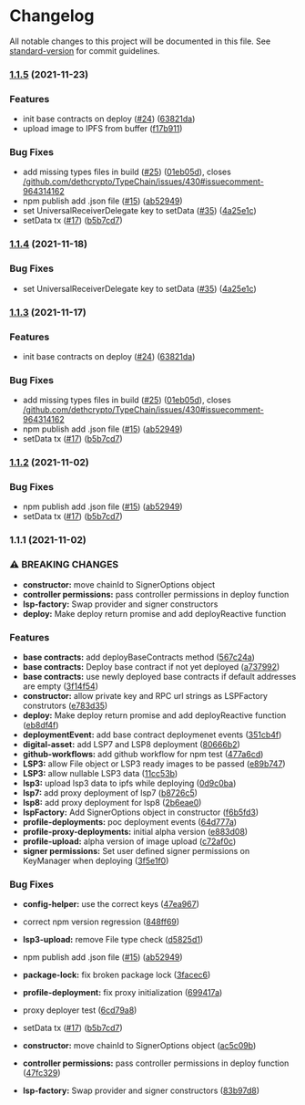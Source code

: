# Changelog

All notable changes to this project will be documented in this file. See [standard-version](https://github.com/conventional-changelog/standard-version) for commit guidelines.

### [1.1.5](https://github.com/lukso-network/tools-lsp-factory/compare/v1.0.2-alpha.8...v1.1.5) (2021-11-23)


### Features

* init base contracts on deploy ([#24](https://github.com/lukso-network/tools-lsp-factory/issues/24)) ([63821da](https://github.com/lukso-network/tools-lsp-factory/commit/63821da95684c68555075004754ffdde1a3da4b4))
* upload image to IPFS from buffer ([f17b911](https://github.com/lukso-network/tools-lsp-factory/commit/f17b911820e277cade73089968fb9566e00d832f))


### Bug Fixes

* add missing types files in build ([#25](https://github.com/lukso-network/tools-lsp-factory/issues/25)) ([01eb05d](https://github.com/lukso-network/tools-lsp-factory/commit/01eb05d724ea48729646cf165efa01812cc77016)), closes [/github.com/dethcrypto/TypeChain/issues/430#issuecomment-964314162](https://github.com/lukso-network//github.com/dethcrypto/TypeChain/issues/430/issues/issuecomment-964314162)
* npm publish add .json file ([#15](https://github.com/lukso-network/tools-lsp-factory/issues/15)) ([ab52949](https://github.com/lukso-network/tools-lsp-factory/commit/ab529499b231a9fcf6d44edde6c592192832646d))
* set UniversalReceiverDelegate key to setData ([#35](https://github.com/lukso-network/tools-lsp-factory/issues/35)) ([4a25e1c](https://github.com/lukso-network/tools-lsp-factory/commit/4a25e1c73ca85d99d289302ac91cda5d4e5100d0))
* setData tx ([#17](https://github.com/lukso-network/tools-lsp-factory/issues/17)) ([b5b7cd7](https://github.com/lukso-network/tools-lsp-factory/commit/b5b7cd79d11212bad61b1f8bcda63dec24ea4294))

### [1.1.4](https://github.com/lukso-network/tools-lsp-factory/compare/v1.0.2-alpha.8...v1.1.4) (2021-11-18)

### Bug Fixes

* set UniversalReceiverDelegate key to setData ([#35](https://github.com/lukso-network/tools-lsp-factory/issues/35)) ([4a25e1c](https://github.com/lukso-network/tools-lsp-factory/commit/4a25e1c73ca85d99d289302ac91cda5d4e5100d0))

### [1.1.3](https://github.com/lukso-network/tools-lsp-factory/compare/v1.0.2-alpha.8...v1.1.3) (2021-11-17)


### Features

* init base contracts on deploy ([#24](https://github.com/lukso-network/tools-lsp-factory/issues/24)) ([63821da](https://github.com/lukso-network/tools-lsp-factory/commit/63821da95684c68555075004754ffdde1a3da4b4))


### Bug Fixes

* add missing types files in build ([#25](https://github.com/lukso-network/tools-lsp-factory/issues/25)) ([01eb05d](https://github.com/lukso-network/tools-lsp-factory/commit/01eb05d724ea48729646cf165efa01812cc77016)), closes [/github.com/dethcrypto/TypeChain/issues/430#issuecomment-964314162](https://github.com/lukso-network//github.com/dethcrypto/TypeChain/issues/430/issues/issuecomment-964314162)
* npm publish add .json file ([#15](https://github.com/lukso-network/tools-lsp-factory/issues/15)) ([ab52949](https://github.com/lukso-network/tools-lsp-factory/commit/ab529499b231a9fcf6d44edde6c592192832646d))
* setData tx ([#17](https://github.com/lukso-network/tools-lsp-factory/issues/17)) ([b5b7cd7](https://github.com/lukso-network/tools-lsp-factory/commit/b5b7cd79d11212bad61b1f8bcda63dec24ea4294))

### [1.1.2](https://github.com/lukso-network/tools-lspFactory/compare/v1.0.2-alpha.8...v1.1.2) (2021-11-02)


### Bug Fixes

* npm publish add .json file ([#15](https://github.com/lukso-network/tools-lspFactory/issues/15)) ([ab52949](https://github.com/lukso-network/tools-lspFactory/commit/ab529499b231a9fcf6d44edde6c592192832646d))
* setData tx ([#17](https://github.com/lukso-network/tools-lspFactory/issues/17)) ([b5b7cd7](https://github.com/lukso-network/tools-lspFactory/commit/b5b7cd79d11212bad61b1f8bcda63dec24ea4294))

### 1.1.1 (2021-11-02)


### ⚠ BREAKING CHANGES

* **constructor:** move chainId to SignerOptions object
* **controller permissions:** pass controller permissions in deploy function
* **lsp-factory:** Swap provider and signer constructors
* **deploy:** Make deploy return promise and add deployReactive function

### Features

* **base contracts:** add deployBaseContracts method ([567c24a](https://github.com/lukso-network/tools-lspFactory/commit/567c24a502dbb22faa7a3bcb7e2dd27b34cae32f))
* **base contracts:** Deploy base contract if not yet deployed ([a737992](https://github.com/lukso-network/tools-lspFactory/commit/a737992cd4c773dc5e481390a01b5916bd97a7b3))
* **base contracts:** use newly deployed base contracts if default addresses are empty ([3f14f54](https://github.com/lukso-network/tools-lspFactory/commit/3f14f54764f5b108901cc551a521c918c8e168ea))
* **constructor:** allow private key and RPC url strings as LSPFactory construtors ([e783d35](https://github.com/lukso-network/tools-lspFactory/commit/e783d35cacb5f8ecd31623770003cec97ab23e5c))
* **deploy:** Make deploy return promise and add deployReactive function ([eb8df4f](https://github.com/lukso-network/tools-lspFactory/commit/eb8df4f7d835d1523f6755c20522780730f0c645))
* **deploymentEvent:** add base contract deploymenet events ([351cb4f](https://github.com/lukso-network/tools-lspFactory/commit/351cb4fc760ba240eceeb518c44e75140559f79f))
* **digital-asset:** add LSP7 and LSP8 deployment ([80666b2](https://github.com/lukso-network/tools-lspFactory/commit/80666b28eacf5caed6cd27a7242dfcea266a0027))
* **github-workflows:** add github workflow for npm test ([477a6cd](https://github.com/lukso-network/tools-lspFactory/commit/477a6cd1d79b653fccb9e8d9a2e0b5562131725e))
* **LSP3:** allow File object or LSP3 ready images to be passed ([e89b747](https://github.com/lukso-network/tools-lspFactory/commit/e89b747dd25e018d179d811ad1b81423d95bdb51))
* **LSP3:** allow nullable LSP3 data ([11cc53b](https://github.com/lukso-network/tools-lspFactory/commit/11cc53b7ff77c38293545c5a01c64f7d7850b9bb))
* **lsp3:** upload lsp3 data to ipfs while deploying ([0d9c0ba](https://github.com/lukso-network/tools-lspFactory/commit/0d9c0ba3b5410ed4b314460f00a3f656c2d66db7))
* **lsp7:** add proxy deployment of lsp7 ([b8726c5](https://github.com/lukso-network/tools-lspFactory/commit/b8726c51f16d691f61fbbafee5fd6ae5cf93b15b))
* **lsp8:** add proxy deployment for lsp8 ([2b6eae0](https://github.com/lukso-network/tools-lspFactory/commit/2b6eae0b3057ccb922bc78837a54be17fe521fea))
* **lspFactory:** Add SignerOptions object in constructor ([f6b5fd3](https://github.com/lukso-network/tools-lspFactory/commit/f6b5fd3638c893e168f5b2754e92f1e0f7b81806))
* **profile-deployments:** poc deployment events ([64d777a](https://github.com/lukso-network/tools-lspFactory/commit/64d777ab15d9708d2cc982d33ac9a7901cf52b5e))
* **profile-proxy-deployments:** initial alpha version ([e883d08](https://github.com/lukso-network/tools-lspFactory/commit/e883d08b6f0cc1ddbc1cbfeac8468fe52c849259))
* **profile-upload:** alpha version of image upload ([c72af0c](https://github.com/lukso-network/tools-lspFactory/commit/c72af0cfe20cbe2e17adc73373402692940fab1b))
* **signer permissions:** Set user defined signer permissions on KeyManager when deploying ([3f5e1f0](https://github.com/lukso-network/tools-lspFactory/commit/3f5e1f0c726aef73cfedfad3c04ef43337f77ff3))


### Bug Fixes

* **config-helper:** use the correct keys ([47ea967](https://github.com/lukso-network/tools-lspFactory/commit/47ea967ac94f53869dcdd8b64b5d5897bd42d521))
* correct npm version regression ([848ff69](https://github.com/lukso-network/tools-lspFactory/commit/848ff69cc6ddf50182497f4b538421b4ee7ac66e))
* **lsp3-upload:** remove File type check ([d5825d1](https://github.com/lukso-network/tools-lspFactory/commit/d5825d1d02c8e325580e6d48c882483fb283d7a1))
* npm publish add .json file ([#15](https://github.com/lukso-network/tools-lspFactory/issues/15)) ([ab52949](https://github.com/lukso-network/tools-lspFactory/commit/ab529499b231a9fcf6d44edde6c592192832646d))
* **package-lock:** fix broken package lock ([3facec6](https://github.com/lukso-network/tools-lspFactory/commit/3facec612adc66775d23d8e4794490b95db2fc09))
* **profile-deployment:** fix proxy initialization ([699417a](https://github.com/lukso-network/tools-lspFactory/commit/699417ae5e9c5cd6fca8d11561b0887fe7e82f70))
* proxy deployer test ([6cd79a8](https://github.com/lukso-network/tools-lspFactory/commit/6cd79a8cf95f78bd9f20cab0e544bdebf00bc41e))
* setData tx ([#17](https://github.com/lukso-network/tools-lspFactory/issues/17)) ([b5b7cd7](https://github.com/lukso-network/tools-lspFactory/commit/b5b7cd79d11212bad61b1f8bcda63dec24ea4294))


* **constructor:** move chainId to SignerOptions object ([ac5c09b](https://github.com/lukso-network/tools-lspFactory/commit/ac5c09bf6208c429c26d8f5c33d852667b92aa14))
* **controller permissions:** pass controller permissions in deploy function ([47fc329](https://github.com/lukso-network/tools-lspFactory/commit/47fc329f9feed70c28beeab07fb6751e6a37afaf))
* **lsp-factory:** Swap provider and signer constructors ([83b97d8](https://github.com/lukso-network/tools-lspFactory/commit/83b97d8dc15c4bd24c6577928587598ae0ba6759))
